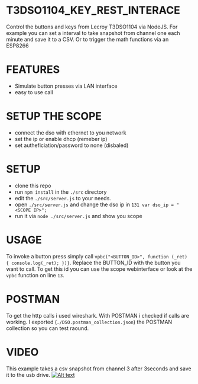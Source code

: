 # T3DSO1104_KEY_REST_INTERACE
Control the buttons and keys from Lecroy T3DSO1104 via NodeJS.
For example you can set a interval to take  snapshot from channel one each minute and save it to a CSV.
Or to trigger the math functions via an ESP8266



# FEATURES
* Simulate button presses via LAN interface
* easy to use call






# SETUP THE SCOPE
* connect the dso with ethernet to you network
* set the ip or enable dhcp (remeber ip)
* set autheficiation/password to none (disbaled)


# SETUP
* clone this repo
* run `npm install` in the `./src` directory
* edit the `./src/server.js` to your needs.
* open `./src/server.js` and change the dso ip in `131 var dso_ip = "<SCOPE IP>";`
* run it via `node ./src/server.js` and show you scope


# USAGE 
To invoke a button press simply call `vpbc("<BUTTON_ID>", function (_ret) { console.log(_ret); })}`.
Replace the BUTTON_ID with the button you want to call.
To get this id you can use the scope webinterface or look at the `vpbc` function on line `13`.

# POSTMAN
To get the http calls i used wireshark. With POSTMAN i checked if calls are working.
I exported (`./DSO.postman_collection.json`) the POSTMAN collection so you can test raound. 


# VIDEO
This example takes a csv snapshot from channel 3 after 3seconds and save it to the usb drive.
[![Alt text](https://img.youtube.com/vi/KHpLuzzywQc/0.jpg)](https://www.youtube.com/watch?v=KHpLuzzywQc)

